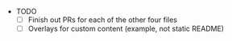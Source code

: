 - TODO
  - [ ] Finish out PRs for each of the other four files
  - [ ] Overlays for custom content (example, not static README)